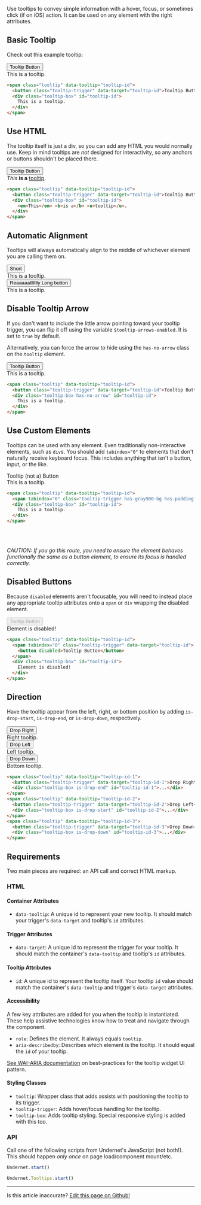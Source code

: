 Use tooltips to convey simple information with a hover, focus, or sometimes click (if on iOS) action. It can be used on any element with the right attributes.

## Basic Tooltip

Check out this example tooltip:

<span class="tooltip" data-tooltip="new-tooltip">
  <button class="tooltip-trigger" data-target="new-tooltip">Tooltip Button</button>
  <div class="tooltip-box" id="new-tooltip">
    This is a tooltip.
  </div>
</span>

```html
<span class="tooltip" data-tooltip="tooltip-id">
  <button class="tooltip-trigger" data-target="tooltip-id">Tooltip Button</button>
  <div class="tooltip-box" id="tooltip-id">
    This is a tooltip.
  </div>
</span>
```

## Use HTML

The tooltip itself is just a div, so you can add any HTML you would normally use. Keep in mind tooltips are _not_ designed for interactivity, so any anchors or buttons shouldn't be placed there.

<span class="tooltip" data-tooltip="new-tooltip10">
  <button class="tooltip-trigger" data-target="new-tooltip10">Tooltip Button</button>
  <div class="tooltip-box" id="new-tooltip10">
    <em>This</em> <b>is a</b> <u>tooltip</u>.
  </div>
</span>

```html
<span class="tooltip" data-tooltip="tooltip-id">
  <button class="tooltip-trigger" data-target="tooltip-id">Tooltip Button</button>
  <div class="tooltip-box" id="tooltip-id">
    <em>This</em> <b>is a</b> <u>tooltip</u>.
  </div>
</span>
```

## Automatic Alignment

Tooltips will always automatically align to the middle of whichever element you are calling them on.

<span class="tooltip" data-tooltip="new-tooltip7">
  <button class="tooltip-trigger" data-target="new-tooltip7">Short</button>
  <div class="tooltip-box" id="new-tooltip7">
    This is a tooltip.
  </div>
</span>

<span class="tooltip" data-tooltip="new-tooltip8">
  <button class="tooltip-trigger" data-target="new-tooltip8">Reaaaaallllllly Long button</button>
  <div class="tooltip-box" id="new-tooltip8">
    This is a tooltip.
  </div>
</span>

## Disable Tooltip Arrow

If you don't want to include the little arrow pointing toward your tooltip trigger, you can flip it off using the variable `$tooltip-arrows-enabled`. It is set to `true` by default.

Alternatively, you can force the arrow to hide using the `has-no-arrow` class on the `tooltip` element.

<span class="tooltip" data-tooltip="new-tooltip2">
  <button class="tooltip-trigger" data-target="new-tooltip2">Tooltip Button</button>
  <div class="tooltip-box has-no-arrow" id="new-tooltip2">
    This is a tooltip.
  </div>
</span>

```html
<span class="tooltip" data-tooltip="tooltip-id">
  <button class="tooltip-trigger" data-target="tooltip-id">Tooltip Button</button>
  <div class="tooltip-box has-no-arrow" id="tooltip-id">
    This is a tooltip.
  </div>
</span>
```

## Use Custom Elements

Tooltips can be used with any element. Even traditionally non-interactive elements, such as `div`s. You should add `tabindex="0"` to elements that don't naturally receive keyboard focus. This includes anything that isn't a button, input, or the like.

<span class="tooltip" data-tooltip="new-tooltip3">
  <span tabindex="0" class="tooltip-trigger has-secondary-color-bg has-white-text has-padding-2" data-target="new-tooltip3">Tooltip (not a) Button</span>
  <div class="tooltip-box" id="new-tooltip3">
    This is a tooltip.
  </div>
</span>

```html
<span class="tooltip" data-tooltip="tooltip-id">
  <span tabindex="0" class="tooltip-trigger has-gray900-bg has-padding-2" data-target="tooltip-id">Tooltip (not a) Button</span>
  <div class="tooltip-box" id="tooltip-id">
    This is a tooltip.
  </div>
</span>
```
<br />
<br />

_CAUTION: If you go this route, you need to ensure the element behaves functionally the same as a button element, to ensure its focus is handled correctly._

## Disabled Buttons

Because `disabled` elements aren't focusable, you will need to instead place any appropriate tooltip attributes onto a `span` or `div` wrapping the disabled element.

<span class="tooltip" data-tooltip="new-tooltip9">
  <span tabindex="0" class="tooltip-trigger" data-target="new-tooltip9">
    <button disabled>Tooltip Button</button>
  </span>
  <div class="tooltip-box" id="new-tooltip9">
    Element is disabled!
  </div>
</span>

```html
<span class="tooltip" data-tooltip="tooltip-id">
  <span tabindex="0" class="tooltip-trigger" data-target="tooltip-id">
    <button disabled>Tooltip Button</button>
  </span>
  <div class="tooltip-box" id="tooltip-id">
    Element is disabled!
  </div>
</span>
```

## Direction

Have the tooltip appear from the left, right, or bottom position by adding `is-drop-start`, `is-drop-end`, or `is-drop-down`, respectively.

<span class="tooltip" data-tooltip="new-tooltip5">
  <button class="tooltip-trigger" data-target="new-tooltip5">Drop Right</button>
  <div class="tooltip-box is-drop-end" id="new-tooltip5">
    Right tooltip.
  </div>
</span> <span class="tooltip" data-tooltip="new-tooltip4">
  <button class="tooltip-trigger" data-target="new-tooltip4">Drop Left</button>
  <div class="tooltip-box is-drop-start" id="new-tooltip4">
    Left tooltip.
  </div>
</span> <span class="tooltip" data-tooltip="new-tooltip6">
  <button class="tooltip-trigger" data-target="new-tooltip6">Drop Down</button>
  <div class="tooltip-box is-drop-down" id="new-tooltip6">
    Bottom tooltip.
  </div>
</span>

```html
<span class="tooltip" data-tooltip="tooltip-id-1">
  <button class="tooltip-trigger" data-target="tooltip-id-1">Drop Right</button>
  <div class="tooltip-box is-drop-end" id="tooltip-id-1">...</div>
</span> 
<span class="tooltip" data-tooltip="tooltip-id-2">
  <button class="tooltip-trigger" data-target="tooltip-id-2">Drop Left</button>
  <div class="tooltip-box is-drop-start" id="tooltip-id-2">...</div>
</span> 
<span class="tooltip" data-tooltip="tooltip-id-3">
  <button class="tooltip-trigger" data-target="tooltip-id-3">Drop Down</button>
  <div class="tooltip-box is-drop-down" id="tooltip-id-3">...</div>
</span>
```

## Requirements

Two main pieces are required: an API call and correct HTML markup.

### HTML

#### Container Attributes

- `data-tooltip`: A unique id to represent your new tooltip. It should match your trigger's `data-target` and tooltip's `id` attributes.

#### Trigger Attributes

- `data-target`: A unique id to represent the trigger for your tooltip. It should match the container's `data-tooltip` and tooltip's `id` attributes.

#### Tooltip Attributes

- `id`: A unique id to represent the tooltip itself. Your tooltip `id` value should match the container's `data-tooltip` and trigger's `data-target` attributes.

#### Accessibility

A few key attributes are added for you when the tooltip is instantiated. These help assistive technologies know how to treat and navigate through the component.

- `role`: Defines the element. It always equals `tooltip`.
- `aria-describedby`: Describes which element is the tooltip. It should equal the `id` of your tooltip.

[See WAI-ARIA documentation](https://www.w3.org/TR/wai-aria-practices/#tooltip) on best-practices for the tooltip widget UI pattern.

#### Styling Classes

- `tooltip`: Wrapper class that adds assists with positioning the tooltip to its trigger.
- `tooltip-trigger`: Adds hover/focus handling for the tooltip.
- `tooltip-box`: Adds tooltip styling. Special responsive styling is added with this too.

### API

Call one of the following scripts from Undernet's JavaScript (not both!). This should happen _only once_ on page load/component mount/etc.

```js
Undernet.start()
```

```js
Undernet.Tooltips.start()
```

<hr />
<p class="has-text-end">Is this article inaccurate? <a href="https://github.com/geotrev/undernet/tree/master/app/docs/dropdowns.md">Edit this page on Github!</a></p>
